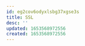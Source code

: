 ```yaml
---
id: eg2cov6odyxlsbg37xgse3s
title: SSL
desc: ''
updated: 1653568972556
created: 1653568972556
---
```


